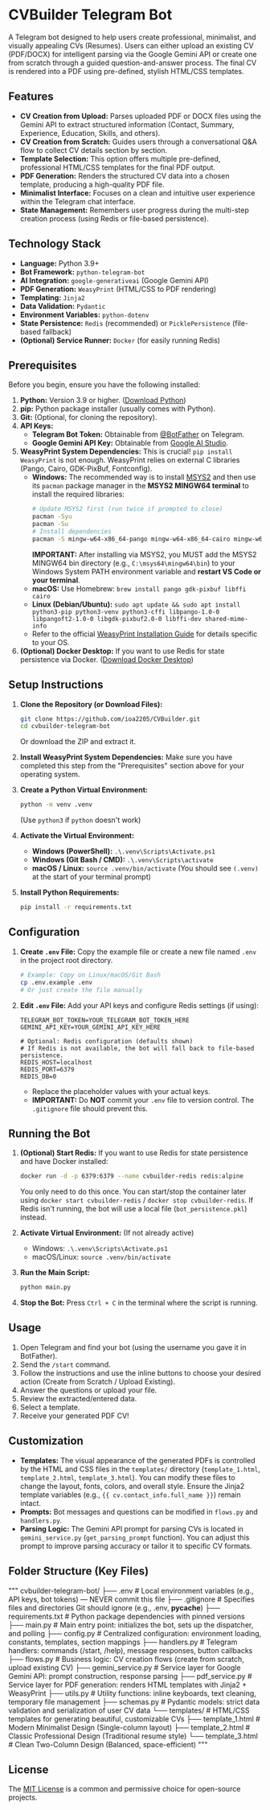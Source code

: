 # CVBuilder Telegram Bot

A Telegram bot designed to help users create professional, minimalist, and visually appealing CVs (Resumes). Users can either upload an existing CV (PDF/DOCX) for intelligent parsing via the Google Gemini API or create one from scratch through a guided question-and-answer process. The final CV is rendered into a PDF using pre-defined, stylish HTML/CSS templates.

## Features

*   **CV Creation from Upload:** Parses uploaded PDF or DOCX files using the Gemini API to extract structured information (Contact, Summary, Experience, Education, Skills, and others).
*   **CV Creation from Scratch:** Guides users through a conversational Q&A flow to collect CV details section by section.
*   **Template Selection:** This option offers multiple pre-defined, professional HTML/CSS templates for the final PDF output.
*   **PDF Generation:** Renders the structured CV data into a chosen template, producing a high-quality PDF file.
*   **Minimalist Interface:** Focuses on a clean and intuitive user experience within the Telegram chat interface.
*   **State Management:** Remembers user progress during the multi-step creation process (using Redis or file-based persistence).

## Technology Stack

*   **Language:** Python 3.9+
*   **Bot Framework:** `python-telegram-bot`
*   **AI Integration:** `google-generativeai` (Google Gemini API)
*   **PDF Generation:** `WeasyPrint` (HTML/CSS to PDF rendering)
*   **Templating:** `Jinja2`
*   **Data Validation:** `Pydantic`
*   **Environment Variables:** `python-dotenv`
*   **State Persistence:** `Redis` (recommended) or `PicklePersistence` (file-based fallback)
*   **(Optional) Service Runner:** `Docker` (for easily running Redis)

## Prerequisites

Before you begin, ensure you have the following installed:

1.  **Python:** Version 3.9 or higher. ([Download Python](https://www.python.org/downloads/))
2.  **pip:** Python package installer (usually comes with Python).
3.  **Git:** (Optional, for cloning the repository).
4.  **API Keys:**
    *   **Telegram Bot Token:** Obtainable from [@BotFather](https://t.me/BotFather) on Telegram.
    *   **Google Gemini API Key:** Obtainable from [Google AI Studio](https://aistudio.google.com/app/apikey).
5.  **WeasyPrint System Dependencies:** This is crucial! `pip install WeasyPrint` is not enough. WeasyPrint relies on external C libraries (Pango, Cairo, GDK-PixBuf, Fontconfig).
    *   **Windows:** The recommended way is to install [MSYS2](https://www.msys2.org/) and then use its `pacman` package manager in the **MSYS2 MINGW64 terminal** to install the required libraries:
        ```bash
        # Update MSYS2 first (run twice if prompted to close)
        pacman -Syu
        pacman -Su
        # Install dependencies
        pacman -S mingw-w64-x86_64-pango mingw-w64-x86_64-cairo mingw-w64-x86_64-gdk-pixbuf2 mingw-w64-x86_64-fontconfig
        ```
        **IMPORTANT:** After installing via MSYS2, you MUST add the MSYS2 MINGW64 bin directory (e.g., `C:\msys64\mingw64\bin`) to your Windows System PATH environment variable and **restart VS Code or your terminal**.
    *   **macOS:** Use Homebrew: `brew install pango gdk-pixbuf libffi cairo`
    *   **Linux (Debian/Ubuntu):** `sudo apt update && sudo apt install python3-pip python3-venv python3-cffi libpango-1.0-0 libpangoft2-1.0-0 libgdk-pixbuf2.0-0 libffi-dev shared-mime-info`
    *   Refer to the official [WeasyPrint Installation Guide](https://doc.courtbouillon.org/weasyprint/stable/first_steps.html#installation) for details specific to your OS.
6.  **(Optional) Docker Desktop:** If you want to use Redis for state persistence via Docker. ([Download Docker Desktop](https://www.docker.com/products/docker-desktop/))

## Setup Instructions

1.  **Clone the Repository (or Download Files):**
    ```bash
    git clone https://github.com/ioa2205/CVBuilder.git
    cd cvbuilder-telegram-bot
    ```
    Or download the ZIP and extract it.

2.  **Install WeasyPrint System Dependencies:** Make sure you have completed this step from the "Prerequisites" section above for your operating system.

3.  **Create a Python Virtual Environment:**
    ```bash
    python -m venv .venv
    ```
    (Use `python3` if `python` doesn't work)

4.  **Activate the Virtual Environment:**
    *   **Windows (PowerShell):** `.\.venv\Scripts\Activate.ps1`
    *   **Windows (Git Bash / CMD):** `.\.venv\Scripts\activate`
    *   **macOS / Linux:** `source .venv/bin/activate`
    (You should see `(.venv)` at the start of your terminal prompt)

5.  **Install Python Requirements:**
    ```bash
    pip install -r requirements.txt
    ```

## Configuration

1.  **Create `.env` File:** Copy the example file or create a new file named `.env` in the project root directory.
    ```bash
    # Example: Copy on Linux/macOS/Git Bash
    cp .env.example .env
    # Or just create the file manually
    ```

2.  **Edit `.env` File:** Add your API keys and configure Redis settings (if using):
    ```dotenv
    TELEGRAM_BOT_TOKEN=YOUR_TELEGRAM_BOT_TOKEN_HERE
    GEMINI_API_KEY=YOUR_GEMINI_API_KEY_HERE

    # Optional: Redis configuration (defaults shown)
    # If Redis is not available, the bot will fall back to file-based persistence.
    REDIS_HOST=localhost
    REDIS_PORT=6379
    REDIS_DB=0
    ```
    *   Replace the placeholder values with your actual keys.
    *   **IMPORTANT:** Do **NOT** commit your `.env` file to version control. The `.gitignore` file should prevent this.

## Running the Bot

1.  **(Optional) Start Redis:** If you want to use Redis for state persistence and have Docker installed:
    ```bash
    docker run -d -p 6379:6379 --name cvbuilder-redis redis:alpine
    ```
    You only need to do this once. You can start/stop the container later using `docker start cvbuilder-redis` / `docker stop cvbuilder-redis`. If Redis isn't running, the bot will use a local file (`bot_persistence.pkl`) instead.

2.  **Activate Virtual Environment:** (If not already active)
    *   Windows: `.\.venv\Scripts\Activate.ps1`
    *   macOS/Linux: `source .venv/bin/activate`

3.  **Run the Main Script:**
    ```bash
    python main.py
    ```

4.  **Stop the Bot:** Press `Ctrl + C` in the terminal where the script is running.

## Usage

1.  Open Telegram and find your bot (using the username you gave it in BotFather).
2.  Send the `/start` command.
3.  Follow the instructions and use the inline buttons to choose your desired action (Create from Scratch / Upload Existing).
4.  Answer the questions or upload your file.
5.  Review the extracted/entered data.
6.  Select a template.
7.  Receive your generated PDF CV!

## Customization

*   **Templates:** The visual appearance of the generated PDFs is controlled by the HTML and CSS files in the `templates/` directory (`template_1.html`, `template_2.html`, `template_3.html`). You can modify these files to change the layout, fonts, colors, and overall style. Ensure the Jinja2 template variables (e.g., `{{ cv.contact_info.full_name }}`) remain intact.
*   **Prompts:** Bot messages and questions can be modified in `flows.py` and `handlers.py`.
*   **Parsing Logic:** The Gemini API prompt for parsing CVs is located in `gemini_service.py` (`get_parsing_prompt` function). You can adjust this prompt to improve parsing accuracy or tailor it to specific CV formats.

## Folder Structure (Key Files)
"""
cvbuilder-telegram-bot/
├── .env                  # Local environment variables (e.g., API keys, bot tokens) — NEVER commit this file
├── .gitignore            # Specifies files and directories Git should ignore (e.g., .env, __pycache__)
├── requirements.txt      # Python package dependencies with pinned versions
├── main.py               # Main entry point: initializes the bot, sets up the dispatcher, and polling
├── config.py             # Centralized configuration: environment loading, constants, templates, section mappings
├── handlers.py           # Telegram handlers: commands (/start, /help), message responses, button callbacks
├── flows.py              # Business logic: CV creation flows (create from scratch, upload existing CV)
├── gemini_service.py     # Service layer for Google Gemini API: prompt construction, response parsing
├── pdf_service.py        # Service layer for PDF generation: renders HTML templates with Jinja2 + WeasyPrint
├── utils.py              # Utility functions: inline keyboards, text cleaning, temporary file management
├── schemas.py            # Pydantic models: strict data validation and serialization of user CV data
└── templates/            # HTML/CSS templates for generating beautiful, customizable CVs
    ├── template_1.html   # Modern Minimalist Design (Single-column layout)
    ├── template_2.html   # Classic Professional Design (Traditional resume style)
    └── template_3.html   # Clean Two-Column Design (Balanced, space-efficient)
"""

## License

The [MIT License](https://opensource.org/licenses/MIT) is a common and permissive choice for open-source projects.
